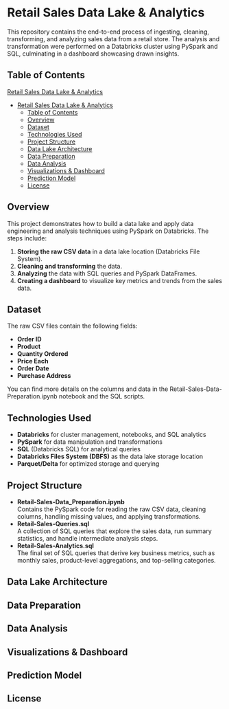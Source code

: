 # Retail Sales Data Lake & Analytics  

This repository contains the end-to-end process of ingesting, cleaning, transforming, and analyzing sales data from a retail store. The analysis and transformation were performed on a Databricks cluster using PySpark and SQL, culminating in a dashboard showcasing drawn insights.

## Table of Contents  
[Retail Sales Data Lake \& Analytics](#retail-sales-data-lake--analytics)
- [Retail Sales Data Lake \& Analytics](#retail-sales-data-lake--analytics)
  - [Table of Contents](#table-of-contents)
  - [Overview](#overview)
  - [Dataset](#dataset)
  - [Technologies Used](#technologies-used)
  - [Project Structure](#project-structure)
  - [Data Lake Architecture](#data-lake-architecture)
  - [Data Preparation](#data-preparation)
  - [Data Analysis](#data-analysis)
  - [Visualizations \& Dashboard](#visualizations--dashboard)
  - [Prediction Model](#prediction-model)
  - [License](#license)

## Overview  

This project demonstrates how to build a data lake and apply data engineering and analysis techniques using PySpark on Databricks. The steps include:
1. **Storing the raw CSV data** in a data lake location (Databricks File System).
2. **Cleaning and transforming** the data.
3. **Analyzing** the data with SQL queries and PySpark DataFrames.
4. **Creating a dashboard** to visualize key metrics and trends from the sales data.

## Dataset  

The raw CSV files contain the following fields:
- **Order ID**
- **Product**
- **Quantity Ordered**
- **Price Each**
- **Order Date**
- **Purchase Address**

You can find more details on the columns and data in the Retail-Sales-Data-Preparation.ipynb notebook and the SQL scripts.

## Technologies Used  

- **Databricks** for cluster management, notebooks, and SQL analytics
- **PySpark** for data manipulation and transformations
- **SQL** (Databricks SQL) for analytical queries
- **Databricks Files System (DBFS)** as the data lake storage location
- **Parquet/Delta** for optimized storage and querying

## Project Structure  

- **Retail-Sales-Data_Preparation.ipynb**  
Contains the PySpark code for reading the raw CSV data, cleaning columns, handling missing values, and applying transformations.
- **Retail-Sales-Queries.sql**  
A collection of SQL queries that explore the sales data, run summary statistics, and handle intermediate analysis steps.
- **Retail-Sales-Analytics.sql**  
The final set of SQL queries that derive key business metrics, such as monthly sales, product-level aggregations, and top-selling categories.

## Data Lake Architecture  

## Data Preparation  

## Data Analysis  

## Visualizations & Dashboard  

## Prediction Model  

## License  
